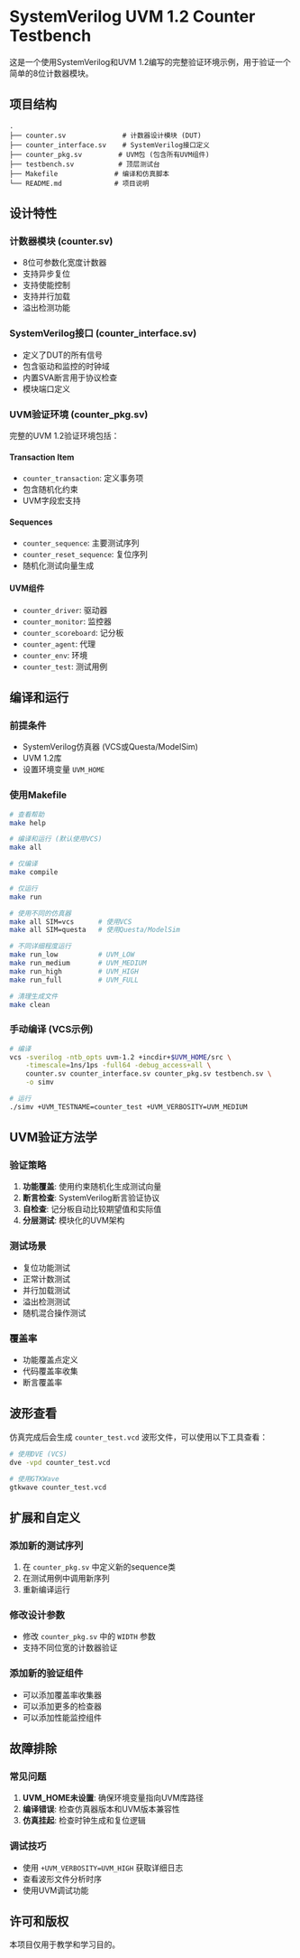 # SystemVerilog UVM 1.2 Counter Testbench

这是一个使用SystemVerilog和UVM 1.2编写的完整验证环境示例，用于验证一个简单的8位计数器模块。

## 项目结构

```
.
├── counter.sv              # 计数器设计模块 (DUT)
├── counter_interface.sv    # SystemVerilog接口定义
├── counter_pkg.sv         # UVM包 (包含所有UVM组件)
├── testbench.sv           # 顶层测试台
├── Makefile              # 编译和仿真脚本
└── README.md             # 项目说明
```

## 设计特性

### 计数器模块 (counter.sv)
- 8位可参数化宽度计数器
- 支持异步复位
- 支持使能控制
- 支持并行加载
- 溢出检测功能

### SystemVerilog接口 (counter_interface.sv)
- 定义了DUT的所有信号
- 包含驱动和监控的时钟域
- 内置SVA断言用于协议检查
- 模块端口定义

### UVM验证环境 (counter_pkg.sv)
完整的UVM 1.2验证环境包括：

#### Transaction Item
- `counter_transaction`: 定义事务项
- 包含随机化约束
- UVM字段宏支持

#### Sequences
- `counter_sequence`: 主要测试序列
- `counter_reset_sequence`: 复位序列
- 随机化测试向量生成

#### UVM组件
- `counter_driver`: 驱动器
- `counter_monitor`: 监控器
- `counter_scoreboard`: 记分板
- `counter_agent`: 代理
- `counter_env`: 环境
- `counter_test`: 测试用例

## 编译和运行

### 前提条件
- SystemVerilog仿真器 (VCS或Questa/ModelSim)
- UVM 1.2库
- 设置环境变量 `UVM_HOME`

### 使用Makefile

```bash
# 查看帮助
make help

# 编译和运行 (默认使用VCS)
make all

# 仅编译
make compile

# 仅运行
make run

# 使用不同的仿真器
make all SIM=vcs      # 使用VCS
make all SIM=questa   # 使用Questa/ModelSim

# 不同详细程度运行
make run_low          # UVM_LOW
make run_medium       # UVM_MEDIUM  
make run_high         # UVM_HIGH
make run_full         # UVM_FULL

# 清理生成文件
make clean
```

### 手动编译 (VCS示例)

```bash
# 编译
vcs -sverilog -ntb_opts uvm-1.2 +incdir+$UVM_HOME/src \
    -timescale=1ns/1ps -full64 -debug_access+all \
    counter.sv counter_interface.sv counter_pkg.sv testbench.sv \
    -o simv

# 运行
./simv +UVM_TESTNAME=counter_test +UVM_VERBOSITY=UVM_MEDIUM
```

## UVM验证方法学

### 验证策略
1. **功能覆盖**: 使用约束随机化生成测试向量
2. **断言检查**: SystemVerilog断言验证协议
3. **自检查**: 记分板自动比较期望值和实际值
4. **分层测试**: 模块化的UVM架构

### 测试场景
- 复位功能测试
- 正常计数测试
- 并行加载测试
- 溢出检测测试
- 随机混合操作测试

### 覆盖率
- 功能覆盖点定义
- 代码覆盖率收集
- 断言覆盖率

## 波形查看

仿真完成后会生成 `counter_test.vcd` 波形文件，可以使用以下工具查看：

```bash
# 使用DVE (VCS)
dve -vpd counter_test.vcd

# 使用GTKWave
gtkwave counter_test.vcd
```

## 扩展和自定义

### 添加新的测试序列
1. 在 `counter_pkg.sv` 中定义新的sequence类
2. 在测试用例中调用新序列
3. 重新编译运行

### 修改设计参数
- 修改 `counter_pkg.sv` 中的 `WIDTH` 参数
- 支持不同位宽的计数器验证

### 添加新的验证组件
- 可以添加覆盖率收集器
- 可以添加更多的检查器
- 可以添加性能监控组件

## 故障排除

### 常见问题
1. **UVM_HOME未设置**: 确保环境变量指向UVM库路径
2. **编译错误**: 检查仿真器版本和UVM版本兼容性
3. **仿真挂起**: 检查时钟生成和复位逻辑

### 调试技巧
- 使用 `+UVM_VERBOSITY=UVM_HIGH` 获取详细日志
- 查看波形文件分析时序
- 使用UVM调试功能

## 许可和版权

本项目仅用于教学和学习目的。